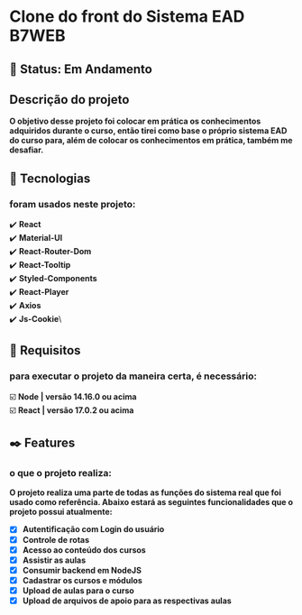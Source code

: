 # Clone do front do Sistema EAD B7WEB

## 🚧 Status: Em Andamento

## Descrição do projeto
__O objetivo desse projeto foi colocar em prática os conhecimentos adquiridos durante o curso, então tirei como base o próprio sistema EAD do curso para, além de colocar os conhecimentos em prática, também me desafiar.__

## 🔧 Tecnologias
### foram usados neste projeto:
✔️ **React**\
✔️ **Material-UI**\
✔️ **React-Router-Dom**\
✔️ **React-Tooltip**\
✔️ **Styled-Components**\
✔️ **React-Player**\
✔️ **Axios**\
✔️ **Js-Cookie**\

## 🔖 Requisitos
### para executar o projeto da maneira certa, é necessário:
☑️ **Node | versão 14.16.0 ou acima**\
☑️ **React | versão 17.0.2 ou acima**

## ✒️ Features 
### o que o projeto realiza:
__O projeto realiza uma parte de todas as funções do sistema real que foi usado como referência. Abaixo estará as seguintes funcionalidades que o projeto possui atualmente:__

- [x] **Autentificação com Login do usuário**
- [x] **Controle de rotas**
- [x] **Acesso ao conteúdo dos cursos**
- [x] **Assistir as aulas**
- [x] **Consumir backend em NodeJS**
- [x] **Cadastrar os cursos e módulos**
- [x] **Upload de aulas para o curso**
- [x] **Upload de arquivos de apoio para as respectivas aulas**
